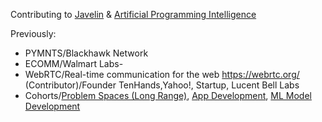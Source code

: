 Contributing to [Javelin](https://github.com/getjavelin) & [Artificial Programming Intelligence](https://github.com/ankumar/awesome-llm-architectures)  

Previously:
- PYMNTS/Blackhawk Network
- ECOMM/Walmart Labs-
- WebRTC/Real-time communication for the web https://webrtc.org/ (Contributor)/Founder TenHands,Yahoo!, Startup, Lucent Bell Labs
- Cohorts/[Problem Spaces (Long Range)](https://docs.google.com/document/d/1b36vcpRMI5aIp8N2j_cVvhiv8OwDRGDxPDr2bJzcCGA/edit?usp=sharing), [App Development](https://nounandverb.io/), [ML Model Development](https://app.chaya.ai/)
 
<!--
**ankumar/ankumar** is a ✨ _special_ ✨ repository because its `README.md` (this file) appears on your GitHub profile.

Here are some ideas to get you started:

- 🔭 I’m currently working on ...
- 🌱 I’m currently learning ...
- 👯 I’m looking to collaborate on ...
- 🤔 I’m looking for help with ...
- 💬 Ask me about ...
- 📫 How to reach me: ...
- 😄 Pronouns: ...
- ⚡ Fun fact: ...
-->
